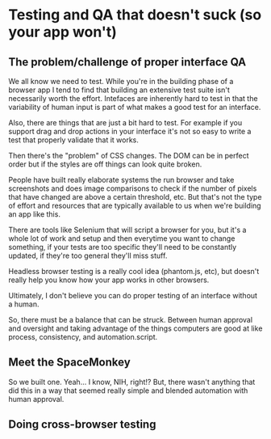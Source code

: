 # Testing and QA that doesn't suck (so your app won't)


## The problem/challenge of proper interface QA

We all know we need to test. While you're in the building phase of a browser app I tend to find that building an extensive test suite isn't necessarily worth the effort. Intefaces are inherently hard to test in that the variability of human input is part of what makes a good test for an interface. 

Also, there are things that are just a bit hard to test. For example if you support drag and drop actions in your interface it's not so easy to write a test that properly validate that it works.

Then there's the "problem" of CSS changes. The DOM can be in perfect order but if the styles are off things can look quite broken.

People have built really elaborate systems the run browser and take screenshots and does image comparisons to check if the number of pixels that have changed are above a certain threshold, etc. But that's not the type of effort and resources that are typically available to us when we're building an app like this.

There are tools like Selenium that will script a browser for you, but it's a whole lot of work and setup and then everytime you want to change something, if your tests are too specific they'll need to be constantly updated, if they're too general they'll miss stuff.

Headless browser testing is a really cool idea (phantom.js, etc), but doesn't really help you know how your app works in other browsers.

Ultimately, I don't believe you can do proper testing of an interface without a human. 

So, there must be a balance that can be struck. Between human approval and oversight and taking advantage of the things computers are good at like process, consistency, and automation.script.


## Meet the SpaceMonkey

So we built one. Yeah... I know, NIH, right!? But, there wasn't anything that did this in a way that seemed really simple and blended automation with human approval.




## Doing cross-browser testing
